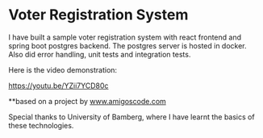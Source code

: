 # Voter Registration System

I have built a sample voter registration system with react frontend and spring boot postgres backend. The postgres server is hosted in docker. Also did error handling, unit tests and integration tests. 

Here is the video demonstration:

 https://youtu.be/YZii7YCD80c 


**based on a project by www.amigoscode.com

Special thanks to University of Bamberg, where I have learnt the basics of these technologies.
